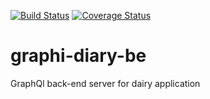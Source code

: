 [![Build Status](https://travis-ci.org/Makwe-O/graphi-diary-be.svg?branch=develop)](https://travis-ci.org/Makwe-O/graphi-diary-be) [![Coverage Status](https://coveralls.io/repos/github/Makwe-O/graphi-diary-be/badge.svg?branch=ch-setup-ci-testing)](https://coveralls.io/github/Makwe-O/graphi-diary-be?branch=ch-setup-ci-testing)
# graphi-diary-be
GraphQl back-end server for dairy application

